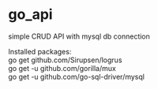 # go_api
simple CRUD API with mysql db connection

Installed packages:<br />
go get github.com/Sirupsen/logrus<br />
go get -u github.com/gorilla/mux<br />
go get -u github.com/go-sql-driver/mysql<br />

